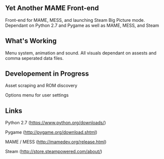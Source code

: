 Yet Another MAME Front-end
---
Front-end for MAME, MESS, and launching Steam Big Picture mode.  Dependant on Python 2.7 and Pygame as well as MAME, MESS, and Steam

What's Working
---
Menu system, animation and sound.  All visuals dependant on assests and comma seperated data files.

Developement in Progress
---
Asset scraping and ROM discovery

Options menu for user settings

Links
---
Python 2.7 (https://www.python.org/downloads/)

Pygame (http://pygame.org/download.shtml)

MAME / MESS (http://mamedev.org/release.html)

Steam (http://store.steampowered.com/about/)

